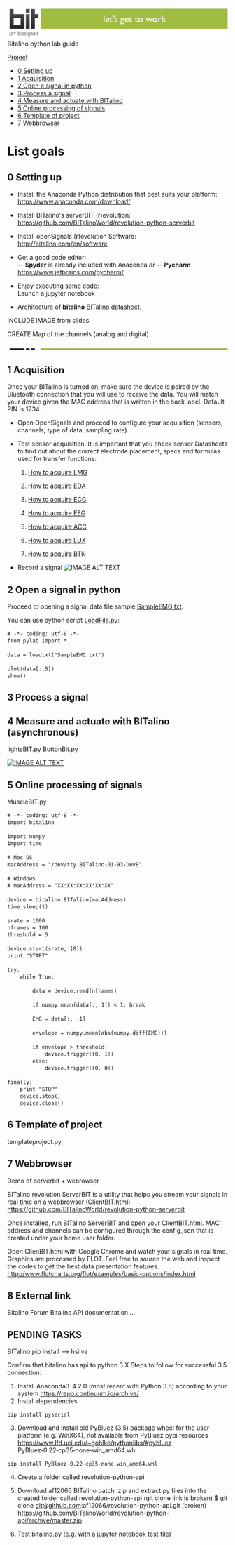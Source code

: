 ![Header](images/bitalinoheader.jpg)
Bitalino python lab guide

[Project](lab-project.md)

* [0 Setting up](#settingup)
* [1 Acquisition](#acq)
* [2 Open a signal in python](#opensignal)
* [3 Process a signal](#process)
* [4 Measure and actuate with BITalino](#measure)
* [5 Online processing of signals](#online)
* [6 Template of project](#template)
* [7 Webbrowser](#browser)


# List goals

##  0 Setting up <a name="settingup"></a>
- Install the Anaconda Python distribution that best suits your platform:  
 https://www.anaconda.com/download/

- Install BITalino's serverBIT (r)evolution:    
https://github.com/BITalinoWorld/revolution-python-serverbit

- Install openSignals (r)evolution Software:  
http://bitalino.com/en/software

- Get a good code editor:  
-- **Spyder** is already included with Anaconda *or*
-- **Pycharm** https://www.jetbrains.com/pycharm/  

- Enjoy executing some code:  
Launch a jupyter notebook


- Architecture of **bitalino** 
 [BITalino datasheet](http://bitalino.com/datasheets/REVOLUTION_BITalino_Board_Kit_Datasheet.pdf).

INCLUDE IMAGE from slides 

CREATE Map of the channels (analog and digital)

![bar](images/bitalinobar.jpg)
## 1 Acquisition <a name="acq"></a>

Once your BITalino is turned on, make sure the device is paired by the Bluetooth connection that you will use to receive the data.  You will match your device given the MAC address that is written in the back label. Default PIN is 1234.

- Open OpenSignals and proceed to configure your acquisition (sensors, channels, type of data, sampling rate). 

- Test sensor acquisition. It is important that you check sensor Datasheets to find out about the correct electrode placement, specs and formulas used for transfer functions:
    1. [How to acquire EMG](http://bitalino.com/datasheets/REVOLUTION_EMG_Sensor_Datasheet.pdf) 

    2. [How to acquire EDA](http://bitalino.com/datasheets/REVOLUTION_EDA_Sensor_Datasheet.pdf) 


    3. [How to acquire ECG](http://bitalino.com/datasheets/REVOLUTION_ECG_Sensor_Datasheet.pdf) 


    4. [How to acquire EEG](http://bitalino.com/datasheets/EEG_Sensor_Datasheet.pdf) 


    5. [How to acquire ACC](http://bitalino.com/datasheets/REVOLUTION_ACC_Sensor_Datasheet.pdf) 


    6. [How to acquire LUX](http://bitalino.com/datasheets/LUX_Sensor_Datasheet.pdf) 


    7. [How to acquire BTN](http://bitalino.com/datasheets/BTN_Sensor_Datasheet.pdf) 

- Record a signal 
![IMAGE ALT TEXT](https://github.com/hgamboa/nova-adv-inst/blob/master/notebooks/bitalino/opensig.jpg)

## 2 Open a signal in python <a name="opensignal"></a>

Proceed to opening a signal data file sample [SampleEMG.txt](http://bitalino.com/datasheets/REVOLUTION_BITalino_Board_Kit_Datasheet.pdf).

You can use python script [LoadFile.py](http://bitalino.com/datasheets/REVOLUTION_BITalino_Board_Kit_Datasheet.pdf):
```
# -*- coding: utf-8 -*-
from pylab import *

data = loadtxt("SampleEMG.txt")

plot(data[:,5])
show()
```
## 3 Process a signal <a name="process"></a>



## 4 Measure and actuate with BITalino (asynchronous) <a name="measure"></a>

lightsBIT.py
ButtonBit.py 

[![IMAGE ALT TEXT](http://img.youtube.com/vi/LOFUTNEgrv4/0.jpg)](https://www.youtube.com/watch?v=LOFUTNEgrv4)

## 5 Online processing of signals <a name="online"></a>
MuscleBIT.py 
```
# -*- coding: utf-8 -*-
import bitalino

import numpy
import time

# Mac OS
macAddress = "/dev/tty.BITalino-01-93-DevB"

# Windows
# macAddress = "XX:XX:XX:XX:XX:XX"
   
device = bitalino.BITalino(macAddress)
time.sleep(1)

srate = 1000
nframes = 100
threshold = 5

device.start(srate, [0])
print "START"

try:
    while True:

        data = device.read(nframes)
        
        if numpy.mean(data[:, 1]) < 1: break

        EMG = data[:, -1]
        
        envelope = numpy.mean(abs(numpy.diff(EMG)))

        if envelope > threshold:
            device.trigger([0, 1])
        else:
            device.trigger([0, 0])

finally:
    print "STOP"
    device.stop()
    device.close()
```

## 6 Template of project <a name="template"></a>

templateproject.py

## 7 Webbrowser <a name="browser"></a>
Demo of serverbit + webrowser

BITalino revolution ServerBIT is a utility that helps you stream your signals in real time on a webbrowser (ClientBIT.html)
https://github.com/BITalinoWorld/revolution-python-serverbit

Once installed, run BITalino ServerBIT and open your ClientBIT.html. MAC address and channels can be configured through the config.json that is created under your home user folder. 

Open ClienBIT.html with Google Chrome and watch your signals in real time. Graphics are processed by FLOT. Feel free to source the web and inspect the codes to get the best data presentation features.
http://www.flotcharts.org/flot/examples/basic-options/index.html

## 8 External link <a name="external"></a>
Bitalino Forum
Bitalino API documentation 
...

## PENDING TASKS
BITalino pip install --> hsilva

Confirm that bitalino has api to python 3.X
Steps to follow for successful 3.5 connection:

1. Install Anaconda3-4.2.0 (most recent with Python 3.5) according to your system 
https://repo.continuum.io/archive/
2. Install dependencies
```
pip install pyserial
```

3. Download and install old PyBluez (3.5) package wheel for the user platform (e.g. WinX64), not available from PyBluez pypi resources
https://www.lfd.uci.edu/~gohlke/pythonlibs/#pybluez
PyBluez‑0.22‑cp35‑none‑win_amd64.whl
```
pip install PyBluez-0.22-cp35-none-win_amd64.whl
```

4. Create a folder called  revolution-python-api
5. Download af12066 BITalino patch .zip and extract py files into the created folder called revolution-python-api (git clone link is broken)
$ git clone git@github.com:af12066/revolution-python-api.git (broken)
https://github.com/BITalinoWorld/revolution-python-api/archive/master.zip

6. Test bitalino.py (e.g. with a jupyter notebook test file)
